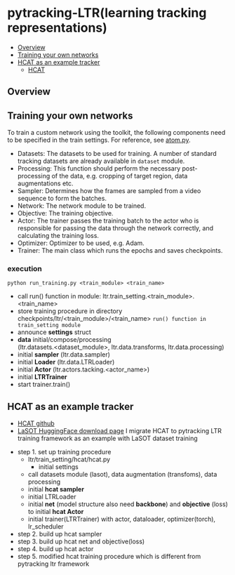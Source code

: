 # pytracking-LTR(learning tracking representations)

* [Overview](#overview)
* [Training your own networks](#training-your-own-networks)
* [HCAT as an example tracker](#HCAT-as-an-example-tracker)
   * [HCAT](#HCAT)

## Overview

## Training your own networks
To train a custom network using the toolkit, the following components need to be specified in the train settings.
For reference, see [atom.py](https://github.com/visionml/pytracking/blob/master/ltr/train_settings/bbreg/atom.py).  
- Datasets: The datasets to be used for training. A number of standard tracking datasets are already available in ```dataset``` module.
- Processing: This function should perform the necessary post-processing of the data, e.g. cropping of target region, data augmentations etc.  
- Sampler: Determines how the frames are sampled from a video sequence to form the batches.  
- Network: The network module to be trained.  
- Objective: The training objective.  
- Actor: The trainer passes the training batch to the actor who is responsible for passing the data through the network correctly, and calculating the training loss.  
- Optimizer: Optimizer to be used, e.g. Adam.  
- Trainer: The main class which runs the epochs and saves checkpoints. 
### execution
 `python run_training.py <train_module> <train_name>`
  - call run() function in module: ltr.train_setting.<train_module>.<train_name>
  - store training procedure in directory checkpoints/ltr/<train_module>/<train_name>
 `run() function in train_setting module`
  - announce **settings** struct
  - **data** initial/compose/processing  
    (ltr.datasets.<dataset_module>, ltr.data.transforms, ltr.data.processing)
  - initial **sampler**  (ltr.data.sampler)
  - initial **Loader**  (ltr.data.LTRLoader)
  - initial **Actor**  (ltr.actors.tacking.<actor_name>)
  - initial **LTRTrainer**
  - start trainer.train()

## HCAT as an example tracker
  * [HCAT github](https://github.com/chenxin-dlut/HCAT/tree/main)
  * [LaSOT HuggingFace download page](https://huggingface.co/datasets/l-lt/LaSOT/tree/main)
  I migrate HCAT to pytracking LTR training framework as an example with LaSOT dataset training
  
  - step 1. set up training procedure
    - ltr/train_setting/hcat/hcat.py
      - initial settings
    - call datasets module (lasot), data augmentation (transfoms), data processing
    - initial **hcat sampler**
    - initial LTRLoader
    - initial **net** (model structure also need **backbone**) and **objective** (loss) to initial **hcat Actor**
    - initial trainer(LTRTrainer) with actor, dataloader, optimizer(torch), lr_scheduler
  - step 2. build up hcat sampler
  - step 3. build up hcat net and objective(loss)
  - step 4. build up hcat actor
  - step 5. modified hcat training procedure which is different from pytracking ltr framework